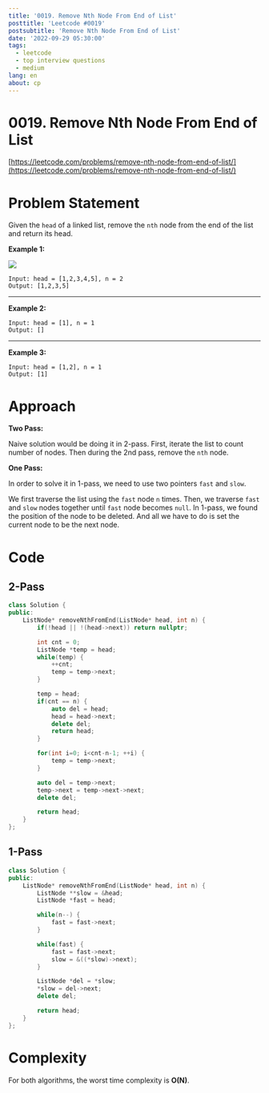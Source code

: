 ```yaml
---
title: '0019. Remove Nth Node From End of List'
posttitle: 'Leetcode #0019'
postsubtitle: 'Remove Nth Node From End of List'
date: '2022-09-29 05:30:00'
tags:
  - leetcode
  - top interview questions
  - medium
lang: en
about: cp
---
```


# 0019. Remove Nth Node From End of List

[https://leetcode.com/problems/remove-nth-node-from-end-of-list/](https://leetcode.com/problems/remove-nth-node-from-end-of-list/)

# Problem Statement

Given the `head` of a linked list, remove the `nth` node from the end of the list and return its head.

**Example 1:**

![](https://assets.leetcode.com/uploads/2020/10/03/remove_ex1.jpg)

```text
Input: head = [1,2,3,4,5], n = 2
Output: [1,2,3,5]
```

---

**Example 2:**

```text
Input: head = [1], n = 1
Output: []
```

---

**Example 3:**

```text
Input: head = [1,2], n = 1
Output: [1]
```

# Approach

**Two Pass:**

Naive solution would be doing it in 2-pass. First, iterate the list to count number of nodes. Then during the 2nd pass, remove the `nth` node.

**One Pass:**

In order to solve it in 1-pass, we need to use two pointers `fast` and `slow`.

We first traverse the list using the `fast` node `n` times. Then, we traverse `fast` and `slow` nodes together until `fast` node becomes `null`. In 1-pass, we found the position of the node to be deleted. And all we have to do is set the current node to be the next node.

# Code

## 2-Pass

```cpp
class Solution {
public:
    ListNode* removeNthFromEnd(ListNode* head, int n) {
        if(!head || !(head->next)) return nullptr;

        int cnt = 0;
        ListNode *temp = head;
        while(temp) {
            ++cnt;
            temp = temp->next;
        }

        temp = head;
        if(cnt == n) {
            auto del = head;
            head = head->next;
            delete del;
            return head;
        }

        for(int i=0; i<cnt-n-1; ++i) {
            temp = temp->next;
        }

        auto del = temp->next;
        temp->next = temp->next->next;
        delete del;

        return head;
    }
};
```

## 1-Pass

```cpp
class Solution {
public:
    ListNode* removeNthFromEnd(ListNode* head, int n) {
        ListNode **slow = &head;
        ListNode *fast = head;

        while(n--) {
            fast = fast->next;
        }

        while(fast) {
            fast = fast->next;
            slow = &((*slow)->next);
        }

        ListNode *del = *slow;
        *slow = del->next;
        delete del;

        return head;
    }
};
```

# Complexity

For both algorithms, the worst time complexity is **O(N)**.
